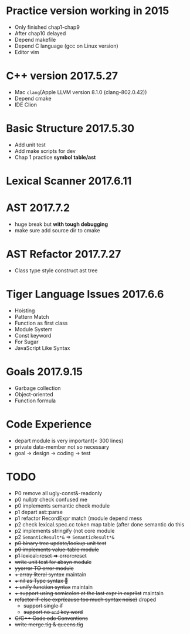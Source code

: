 # Practice version working in 2015

* Only finished chap1-chap9
* After chap10 delayed
* Depend makefile
* Depend C language (gcc on Linux version)
* Editor vim

# C++ version 2017.5.27

* Mac `clang`(Apple LLVM version 8.1.0 (clang-802.0.42))
* Depend cmake
* IDE Clion

# Basic Structure 2017.5.30

* Add unit test
* Add make scripts for dev
* Chap 1 practice __symbol table/ast__

# Lexical Scanner 2017.6.11

# AST 2017.7.2

* huge break but __with tough debugging__
* make sure add source dir to cmake

# AST Refactor 2017.7.27

* Class type style construct ast tree  

# Tiger Language Issues 2017.6.6

* Hoisting
* Pattern Match
* Function as first class
* Module System
* Const keyword
* For Sugar
* JavaScript Like Syntax

# Goals 2017.9.15

* Garbage collection
* Object-oriented
* Function formula

# Code Experience

* depart module is very important(< 300 lines)
* private data-member not so necessary
* goal -> design -> coding -> test

# TODO
* P0 remove all ugly-const&-readonly
* p0 nullptr check confused me
* p0 implements semantic check module 
* p1 depart ast::parse
* p1 refactor RecordExpr match (module depend mess
* p2 check lexical.spec.cc token map table (after done semantic do this
* p2 implements stringify (not core module
* p2 `SemanticResult*&` => `SemanticResult*&`
* ~~p0 binary tree update/lookup unit test~~
* ~~p0 implements value-table module~~
* ~~p1 lexical::reset => error::reset~~
* ~~write unit test for absyn module~~
* ~~yyerror TO error module~~
* ~~\+ array literal syntax~~ maintain
* ~~\+ nil as Type syntax 🌿️~~
* ~~\+ unify function syntax~~ maintain
* ~~\+ support using semicolon at the last expr in exprlist~~ maintain
* ~~refactor if-else expr(cause too much syntax noise)~~ droped 
	* ~~support single if~~
	* ~~support no `end` key word~~
* ~~C/C++ Code ode Conventions~~
* ~~write merge.tig & queens.tig~~




